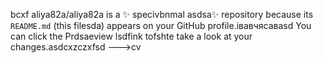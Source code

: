 bcxf
aliya82a/aliya82a is a ✨ specivbnmal asdsa✨ repository because its `README.md` (this filesda) appears on your GitHub profile.івавчясавasd
You can click the Prdsaeview lsdfink tofshte take a look at your changes.asdcxzczxfsd
--->cv
